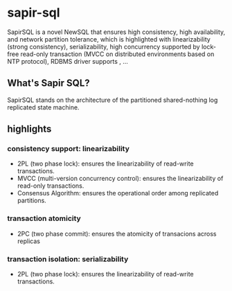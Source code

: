 # sapir-sql
SapirSQL is a novel NewSQL that ensures high consistency, high availability, and network partition tolerance, which is highlighted with linearizability (strong consistency), serializability, high concurrency supported by lock-free read-only transaction (MVCC on distributed environments based on NTP protocol), RDBMS driver supports , ...

## What's Sapir SQL?

SapirSQL stands on the architecture of the partitioned shared-nothing log replicated state machine.

## highlights

### consistency support: linearizability

* 2PL (two phase lock): ensures the linearizability of read-write transactions.
* MVCC (multi-version concurrency control): ensures the linearizability of read-only transactions.
* Consensus Algorithm: ensures the operational order among replicated partitions.

### transaction atomicity

* 2PC (two phase commit): ensures the atomicity of transacions across replicas

### transaction isolation: serializability

* 2PL (two phase lock): ensures the linearizability of read-write transactions.

